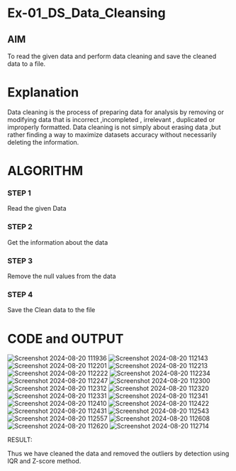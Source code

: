 # Ex-01_DS_Data_Cleansing


## AIM
To read the given data and perform data cleaning and save the cleaned data to a file. 

# Explanation
Data cleaning is the process of preparing data for analysis by removing or modifying data that is incorrect ,incompleted , irrelevant , duplicated or improperly formatted. 
Data cleaning is not simply about erasing data ,but rather finding a way to maximize datasets accuracy without necessarily deleting the information. 

# ALGORITHM
### STEP 1
Read the given Data
### STEP 2
Get the information about the data
### STEP 3
Remove the null values from the data
### STEP 4
Save the Clean data to the file

# CODE and OUTPUT
![Screenshot 2024-08-20 111936](https://github.com/user-attachments/assets/81169d4c-5e6e-44b3-8cb2-09e34572fb44)
![Screenshot 2024-08-20 112143](https://github.com/user-attachments/assets/ca80b9b7-784a-467b-b3f8-d7fff1ffa89e)
![Screenshot 2024-08-20 112201](https://github.com/user-attachments/assets/91f0e61a-b056-4fd1-9289-32c037890c3d)
![Screenshot 2024-08-20 112213](https://github.com/user-attachments/assets/a7649241-5483-42c3-a89d-c4b8be4a18f3)
![Screenshot 2024-08-20 112222](https://github.com/user-attachments/assets/8ac7d7e6-de7c-470f-97a0-1e01a4f89242)
![Screenshot 2024-08-20 112234](https://github.com/user-attachments/assets/957ba908-c9f5-40a1-a3c6-22bd4cc035fd)
![Screenshot 2024-08-20 112247](https://github.com/user-attachments/assets/67727e64-724c-401e-91c2-f6ad70626f63)
![Screenshot 2024-08-20 112300](https://github.com/user-attachments/assets/83021436-c3fa-4707-92e3-11178f250443)
![Screenshot 2024-08-20 112312](https://github.com/user-attachments/assets/eed08cce-c5e7-40f5-9214-46d7901e242d)
![Screenshot 2024-08-20 112320](https://github.com/user-attachments/assets/ba9c9663-72f9-4ba3-a109-9949a59e52bc)
![Screenshot 2024-08-20 112331](https://github.com/user-attachments/assets/15eaed49-b849-4323-b74f-b0234fcf4e59)
![Screenshot 2024-08-20 112341](https://github.com/user-attachments/assets/a00158e0-fc0e-4cb6-9175-dc37e3d1e9a5)
![Screenshot 2024-08-20 112410](https://github.com/user-attachments/assets/ca697216-56aa-477e-8ad4-41f8e1785f8a)
![Screenshot 2024-08-20 112422](https://github.com/user-attachments/assets/16c5aeb4-fdb6-4b70-9734-5fc453e7cf66)
![Screenshot 2024-08-20 112431](https://github.com/user-attachments/assets/becd02e4-3b94-4672-bd39-36b336ee557c)
![Screenshot 2024-08-20 112543](https://github.com/user-attachments/assets/30df51c2-0384-42ec-9945-78297f4c3ddf)
![Screenshot 2024-08-20 112557](https://github.com/user-attachments/assets/430587aa-e0cd-40b4-b8e4-f27d4aa80d9f)
![Screenshot 2024-08-20 112608](https://github.com/user-attachments/assets/9a59c7a9-b96e-474b-9a31-9db9310f505a)
![Screenshot 2024-08-20 112620](https://github.com/user-attachments/assets/e619dcd4-63bf-49df-9c7a-b24da7b6f39d)
![Screenshot 2024-08-20 112714](https://github.com/user-attachments/assets/3b5795f5-15af-4250-b6aa-d44a132bc785)

RESULT:

 Thus we have cleaned the data and removed the outliers by detection using IQR and Z-score method.



